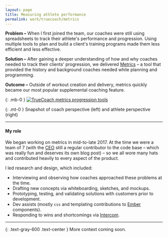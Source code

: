 ```yaml
---
layout: page
title: Measuring athlete performance
permalink: work/truecoach/metrics
---
```

**Problem –** When I first joined the team, our coaches were still using spreadsheets to track their athlete's performance and progression. Using multiple tools to plan and build a client's training programs made them less efficient and less effective.

**Solution –** After gaining a deeper understanding of how and why coaches needed to track their clients' progression, we delivered <a href="https://truecoach.co/features/metrics/" class="link--highlight">Metrics</a> – a tool that provided the history and background coaches needed while planning and programming. 

**Outcome –** Outside of workout creation and delivery, metrics quickly became our most popular supplemental coaching feature.

{: .mb-0 }
<a href="https://user-images.githubusercontent.com/178044/97395840-6b15d800-18ab-11eb-97d4-e4fbfbfbed38.png"><img src="https://user-images.githubusercontent.com/178044/97395840-6b15d800-18ab-11eb-97d4-e4fbfbfbed38.png" alt="TrueCoach metrics progression tools"></a>

{: .mt-0 }
<span class="block text-center italic text-sm">Snapshot of coach perspective (left) and athlete perspective (right)</span>

---

#### My role

We began working on metrics in mid-to-late 2017. At the time we were a team of 7 (with the <a class="link--highlight" href="http://twitter.com/yeabuddy">CEO</a> still a regular contributor to the code base – which was really fun and deserves its own blog post) – so we all wore many hats and contributed heavily to every aspect of the product. 

I led research and design, which included:

- Interviewing and observing how coaches approached these problems at the time.
- Drafting new concepts via whiteboarding, sketches, and mockups.
- Prototyping, testing, and validating solutions with customers prior to development.
- Dev assists (mostly `css` and templating contributions to <a href="https://emberjs.com/" class="link--highlight">Ember</a> components).
- Responding to wins and shortcomings via <a href="http://intercom.com" class="link--highlight">Intercom</a>.

---

{: .text-gray-600 .text-center }
More context coming soon.
